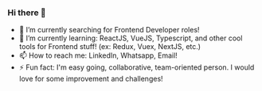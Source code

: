 ### Hi there 👋

- 🔭 I’m currently searching for Frontend Developer roles!
- 🌱 I’m currently learning: ReactJS, VueJS, Typescript, and other cool tools for Frontend stuff! (ex: Redux, Vuex, NextJS, etc.)
- 📫 How to reach me: LinkedIn, Whatsapp, Email!
- ⚡ Fun fact: I'm easy going, collaborative, team-oriented person. I would love for some improvement and challenges!

